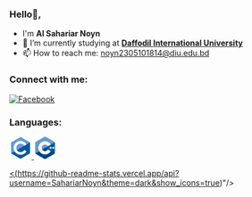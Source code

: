 <!DOCTYPE html>
<html lang="en">
<head>
  <meta charset="UTF-8">
  <meta name="viewport" content="width=device-width, initial-scale=1.0">
</head>
<body>
  <h3 align="left">Hello👋,</h3>
  <ul>
    <li> I'm <strong>Al Sahariar Noyn</strong></li>
    <li>📔 I’m currently studying at <strong><a href="https://en.wikipedia.org/wiki/Daffodil_International_University" target="_blank" rel="noopener noreferrer">Daffodil International University</a></strong></li>
    <li>📫 How to reach me: <a href="mailto: noyn2305101814@diu.edu.bd" target="_blank" rel="noopener noreferrer">noyn2305101814@diu.edu.bd</a></li>
  </ul>

  <h3 align="left">Connect with me:</h3>
  <p align="left">
    <a href="https://www.facebook.com/profile.php?id=100069523525370&mibextid=ZbWKwL" target="_blank" rel="noopener noreferrer">
      <img src="https://raw.githubusercontent.com/rahuldkjain/github-profile-readme-generator/master/src/images/icons/Social/facebook.svg" alt="Facebook" height="30" width="40" />
    </a>
  </p>

  <h3 align="left">Languages:</h3>
  <p align="left">
    <a href="https://www.cprogramming.com/" target="_blank" rel="noopener noreferrer">
      <img src="https://raw.githubusercontent.com/devicons/devicon/master/icons/c/c-original.svg" alt="C" width="40" height="40" />
    </a>
    <a href="https://www.w3schools.com/cpp/" target="_blank" rel="noopener noreferrer">
      <img src="https://raw.githubusercontent.com/devicons/devicon/master/icons/cplusplus/cplusplus-original.svg" alt="C++" width="40" height="40" />
    
  </p>

 <(https://github-readme-stats.vercel.app/api?username=SahariarNoyn&theme=dark&show_icons=true)"/>
</body>
</html>
